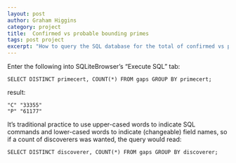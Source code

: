 ```yaml
---
layout: post
author: Graham Higgins
category: project
title:  Confirmed vs probable bounding primes
tags: post project
excerpt: "How to query the SQL database for the total of confirmed vs probable bounding primes"
---
```


Enter the following into SQLiteBrowser’s “Execute SQL” tab:

    SELECT DISTINCT primecert, COUNT(*) FROM gaps GROUP BY primecert;

result:

    "C" "33355"
    "P" "61177"

It’s traditional practice to use upper-cased words to indicate SQL commands and lower-cased words to indicate (changeable) field names, so if a count of discoverers was wanted, the query would read:

    SELECT DISTINCT discoverer, COUNT(*) FROM gaps GROUP BY discoverer;

